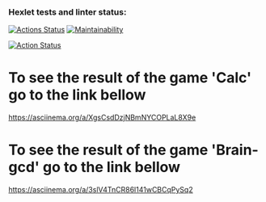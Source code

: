 ### Hexlet tests and linter status:
[![Actions Status](https://github.com/ustas201354/python-project-lvl1/workflows/hexlet-check/badge.svg)](https://github.com/ustas201354/python-project-lvl1/actions)
[![Maintainability](https://api.codeclimate.com/v1/badges/7424184b94250fe81014/maintainability)](https://codeclimate.com/github/ustas201354/python-project-lvl1/maintainability)

[![Action Status](https://github.com/ustas201354/python-project-lvl1/workflows/linter/badge.svg)](https://github.com/ustas201354/python-project-lvl1/actions)

# To see the result of the game 'Calc' go to the link bellow
https://asciinema.org/a/XgsCsdDzjNBmNYCOPLaL8X9e


# To see the result of the game 'Brain-gcd' go to the link bellow
https://asciinema.org/a/3slV4TnCR86l141wCBCqPySq2
